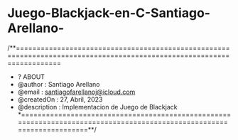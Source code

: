 # Juego-Blackjack-en-C-Santiago-Arellano-

/**=======================================================================================================================
 * ?                                                     ABOUT
 * @author         :  Santiago Arellano
 * @email          :  santiagofarellanoj@icloud.com
 * @createdOn      :  27, Abril, 2023 
 * @description    :  Implementacion de Juego de Blackjack
 *=======================================================================================================================**/
